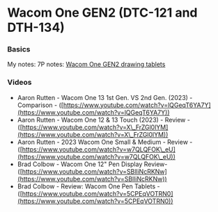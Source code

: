 # Wacom One GEN2 (DTC-121 and DTH-134)

### Basics

My notes: 7P notes: [Wacom One GEN2 drawing tablets](../../../7p-notes/7p-notes-wacom/7p-notes-wacom-2023-drawing-tablet-refresh.md)&#x20;

### Videos

* Aaron Rutten - Wacom One 13 1st Gen. VS 2nd Gen. (2023) - Comparison - ([https://www.youtube.com/watch?v=lQGeqT6YA7Y](https://www.youtube.com/watch?v=lQGeqT6YA7Y))
* Aaron Rutten - Wacom One 12 & 13 Touch (2023) - Review - ([https://www.youtube.com/watch?v=X\_FrZGl0lYM](https://www.youtube.com/watch?v=X\_FrZGl0lYM))
* Aaron Rutten - 2023 Wacom One Small & Medium - Review  - ([https://www.youtube.com/watch?v=w7QLQFOK\_eU](https://www.youtube.com/watch?v=w7QLQFOK\_eU))
* Brad Colbow - Wacom One 12" Pen Display Review- ([https://www.youtube.com/watch?v=SBlliNcRKNw](https://www.youtube.com/watch?v=SBlliNcRKNw))
* Brad Colbow - Review: Wacom One Pen Tablets - ([https://www.youtube.com/watch?v=5CPEqVOTRN0](https://www.youtube.com/watch?v=5CPEqVOTRN0))

